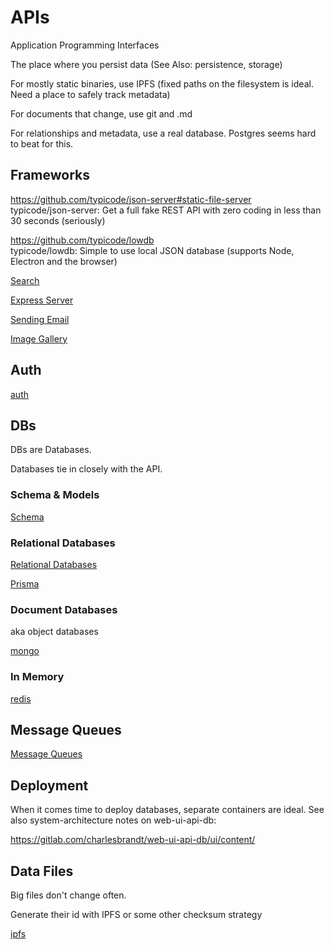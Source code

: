 # APIs

Application Programming Interfaces

The place where you persist data (See Also: persistence, storage)

For mostly static binaries, use IPFS (fixed paths on the filesystem is ideal. Need a place to safely track metadata)

For documents that change, use git and .md

For relationships and metadata, use a real database. Postgres seems hard to beat for this.

## Frameworks

https://github.com/typicode/json-server#static-file-server  
typicode/json-server: Get a full fake REST API with zero coding in less than 30 seconds (seriously)  

https://github.com/typicode/lowdb  
typicode/lowdb: Simple to use local JSON database (supports Node, Electron and the browser)  

[Search](search.md)

[Express Server](express.md)  

[Sending Email](email-sending.md)

[Image Gallery](image-gallery.md)



## Auth

[auth](auth.md)

## DBs 

DBs are Databases.

Databases tie in closely with the API.


### Schema & Models

[Schema](schema.md)


### Relational Databases

[Relational Databases](relational-db.md)

[Prisma](prisma.md)


### Document Databases

aka object databases

[mongo](mongo.md)


### In Memory

[redis](redis.md)  


## Message Queues

[Message Queues](message-queue.md)


## Deployment

When it comes time to deploy databases, separate containers are ideal. See also system-architecture notes on web-ui-api-db:

https://gitlab.com/charlesbrandt/web-ui-api-db/ui/content/

## Data Files

Big files don't change often. 

Generate their id with IPFS or some other checksum strategy

[ipfs](ipfs.md)


